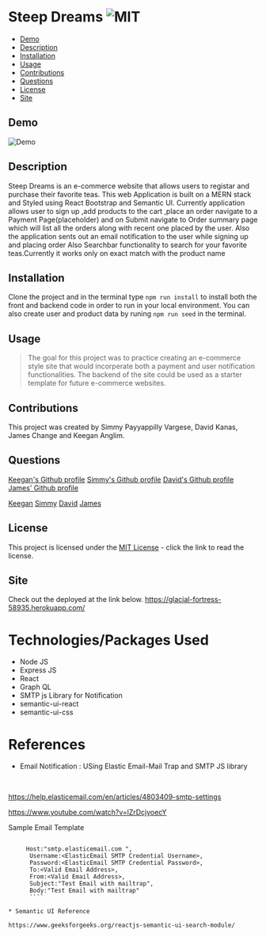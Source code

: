 # Steep Dreams  ![MIT](https://img.shields.io/badge/license-MIT-green)

  - [Demo](#demo)
  - [Description](#description)
  - [Installation](#installation)
  - [Usage](#usage)
  - [Contributions](#contributions)
  - [Questions](#questions)
  - [License](#license)
  - [Site](#site)

  ## Demo

  ![Demo](./client/src/images/Steep_Dreams.gif)

  ## Description
 
  Steep Dreams is an e-commerce website that allows users to registar and purchase their favorite teas.
  This web Application is built on a MERN stack and Styled using React Bootstrap and Semantic UI.
  Currently application allows user to sign up ,add products to the cart ,place an order navigate to a Payment Page(placeholder) and on Submit navigate to Order summary page which will list all the orders along with recent one placed by the user.
  Also the application sents out an email notification to the user while signing up and placing order
  Also Searchbar functionality to search for your favorite teas.Currently it works only on exact match with the product name


  ## Installation

  Clone the project and in the terminal type `npm run install` to install both the front and backend code in order to run in your local environment. You can also create user and product data by runing `npm run seed` in the terminal.

  ## Usage

  > The goal for this project was to practice creating an e-commerce style site that would incorperate both a payment and user notification functionalities. The backend of the site could be used as a starter template for future e-commerce websites.

  ## Contributions
  
  This project was created by Simmy Payyappilly Vargese, David Kanas, James Change and Keegan Anglim.

  ## Questions

  [Keegan's Github profile](https://github.com/guitarkeegan)
  [Simmy's Github profile]()
  [David's Github profile]()
  [James' Github profile]()

  [Keegan](mailto:keegananglim@gmail.com)
  [Simmy](mailto:simmyvarghese5@gmail.com)
  [David](mailto:dkanas0122@gmail.com)
  [James](mailto:james91055@gmail.com)

  ## License
  This project is licensed under the [MIT License](https://choosealicense.com/licenses/mit/) - click the link to read the license.

  ## Site

  Check out the deployed at the link below.
  https://glacial-fortress-58935.herokuapp.com/
  
 # Technologies/Packages Used

 * Node JS
 * Express JS
 * React 
 * Graph QL
 * SMTP js Library for Notification
 *  semantic-ui-react 
 *  semantic-ui-css



 # References

 * Email Notification : USing Elastic Email-Mail Trap and SMTP JS library 
  
  <br>

   https://help.elasticemail.com/en/articles/4803409-smtp-settings

   https://www.youtube.com/watch?v=lZrDcjyoecY

 Sample Email Template
  ```    
      
       Host:"smtp.elasticemail.com ",
        Username:<ElasticEmail SMTP Credential Username>,
        Password:<ElasticEmail SMTP Credential Password>,
        To:<Valid Email Address>,
        From:<Valid Email Address>,
        Subject:"Test Email with mailtrap",
        Body:"Test Email with mailtrap"
        ````
    
 * Semantic UI Reference

 https://www.geeksforgeeks.org/reactjs-semantic-ui-search-module/
 
